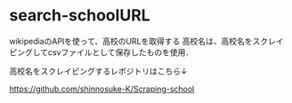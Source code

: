 # search-schoolURL

wikipediaのAPIを使って、高校のURLを取得する
高校名は、高校名をスクレイピングしてcsvファイルとして保存したものを使用．

高校名をスクレイピングするレポジトリはこちら↓

https://github.com/shinnosuke-K/Scraping-school